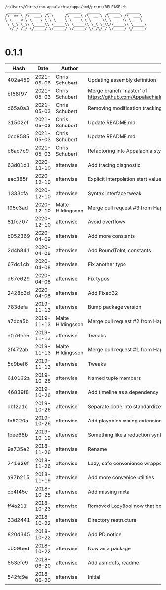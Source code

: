 ```
/c/Users/Chris/com.appalachia/appa/cmd/print/RELEASE.sh
 ______   ______   __       ______   ______   ______   ______    
/\  == \ /\  ___\ /\ \     /\  ___\ /\  __ \ /\  ___\ /\  ___\   
\ \  __< \ \  __\ \ \ \____\ \  __\ \ \  __ \\ \___  \\ \  __\   
 \ \_\ \_\\ \_____\\ \_____\\ \_____\\ \_\ \_\\/\_____\\ \_____\ 
  \/_/ /_/ \/_____/ \/_____/ \/_____/ \/_/\/_/ \/_____/ \/_____/ 
                                                                 
```


# 0.1.1
| Hash | Date | Author | Changes |
|------|------|--------|---------|
| 402a459 | 2021-05-06 | Chris Schubert | Updating assembly definition |
| bf58f97 | 2021-05-03 | Chris Schubert | Merge branch 'master' of https://github.com/AppalachiaInteractive/com.appalachia.unity3d.utility.hapki.interpolation |
| d65a0a3 | 2021-05-03 | Chris Schubert | Removing modification tracking |
| 31502ef | 2021-05-03 | Chris Schubert | Update README.md |
| 0cc8585 | 2021-05-03 | Chris Schubert | Update README.md |
| b6ac7c9 | 2021-05-03 | Chris Schubert | Refactoring into Appalachia style project |
| 63d01d1 | 2020-12-10 | afterwise | Add tracing diagnostic |
| eac385f | 2020-12-10 | afterwise | Explicit interpolation start value |
| 1333cfa | 2020-12-10 | afterwise | Syntax interface tweak |
| f95c3ad | 2020-12-10 | Malte Hildingsson | Merge pull request #3 from Hapki/feature/fixed32 |
| 81fc707 | 2020-12-10 | afterwise | Avoid overflows |
| b052369 | 2020-04-09 | afterwise | Add more constants |
| 2d4b841 | 2020-04-09 | afterwise | Add RoundToInt, constants |
| 67dc1cb | 2020-04-08 | afterwise | Fix another typo |
| d67e629 | 2020-04-08 | afterwise | Fix typos |
| 2428b3d | 2020-04-08 | afterwise | Add Fixed32 |
| 783defa | 2019-11-13 | afterwise | Bump package version |
| a7dca5b | 2019-11-13 | Malte Hildingsson | Merge pull request #2 from Hapki/tweaks |
| d076bc5 | 2019-11-13 | afterwise | Tweaks |
| 2f472ab | 2019-11-13 | Malte Hildingsson | Merge pull request #1 from Hapki/tweaks |
| 5c9bef6 | 2019-11-13 | afterwise | Tweaks |
| 610132a | 2019-10-28 | afterwise | Named tuple members |
| 46839f8 | 2019-10-26 | afterwise | Add timeline as a dependency |
| dbf2a1c | 2019-10-26 | afterwise | Separate code into standardized Runtime and Editor directories |
| fb5220a | 2019-10-26 | afterwise | Add playables mixing extensions |
| fbee68b | 2019-10-19 | afterwise | Something like a reduction syntax for UI elements |
| 9a735e2 | 2018-11-26 | afterwise | Rename |
| 741626f | 2018-11-26 | afterwise | Lazy, safe convenience wrappers |
| a97b215 | 2018-11-19 | afterwise | Add more convenice utilities |
| cb4f45c | 2018-10-25 | afterwise | Add missing meta |
| ff4a211 | 2018-10-23 | afterwise | Removed LazyBool now that bool? is a thing |
| 33d2441 | 2018-10-22 | afterwise | Directory restructure |
| 820d345 | 2018-10-22 | afterwise | Add PD notice |
| db59bed | 2018-10-22 | afterwise | Now as a package |
| 553efe9 | 2018-06-20 | afterwise | Add asmdefs, readme |
| 542fc9e | 2018-06-20 | afterwise | Initial |
